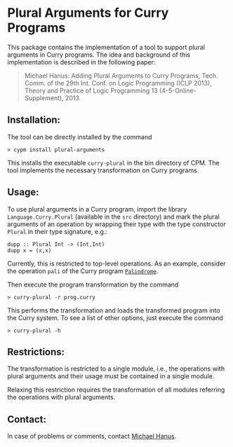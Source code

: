 Plural Arguments for Curry Programs
===================================

This package contains the implementation of a tool
to support plural arguments in Curry programs.
The idea and background of this implementation is
described in the following paper:

> Michael Hanus: Adding Plural Arguments to Curry Programs,
> Tech. Comm. of the 29th Int. Conf. on Logic Programming (ICLP 2013),
> Theory and Practice of Logic Programming 13 (4-5-Online-Supplement), 2013 


Installation:
-------------

The tool can be directly installed by the command

    > cypm install plural-arguments

This installs the executable `curry-plural` in the bin directory of CPM.
The tool implements the necessary transformation on Curry programs.


Usage:
------

To use plural arguments in a Curry program,
import the library `Language.Curry.Plural` (available in the `src` directory)
and mark the plural arguments of an operation by wrapping
their type with the type constructor `Plural` in their
type signature, e.g.:

    dupp :: Plural Int -> (Int,Int)
    dupp x = (x,x)

Currently, this is restricted to top-level
operations. As an example, consider the operation `pali`
of the Curry program [`Palindrome`](examples/Palindrome.curry).

Then execute the program transformation by the command

    > curry-plural -r prog.curry

This performs the transformation and loads the transformed
program into the Curry system. To see a list of
other options, just execute the command

    > curry-plural -h


Restrictions:
-------------

The transformation is restricted to a single module, i.e.,
the operations with plural arguments and their usage
must be contained in a single module.

Relaxing this restriction requires the transformation of
all modules referring the operations with plural arguments.


Contact:
--------

In case of problems or comments, contact
[Michael Hanus](http://www.informatik.uni-kiel.de/~mh/).
